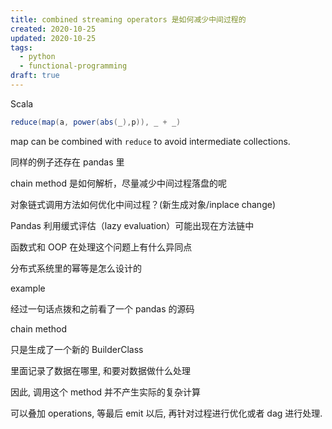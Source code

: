 ```yaml
---
title: combined streaming operators 是如何减少中间过程的
created: 2020-10-25
updated: 2020-10-25
tags:
  - python
  - functional-programming
draft: true
---
```


Scala

```scala
reduce(map(a, power(abs(_),p)), _ + _)
```

map can be combined with `reduce` to avoid intermediate collections.

同样的例子还存在 pandas 里

chain method 是如何解析，尽量减少中间过程落盘的呢

对象链式调用方法如何优化中间过程？(新生成对象/inplace change)

Pandas 利用缓式评估（lazy evaluation）可能出现在方法链中

函数式和 OOP 在处理这个问题上有什么异同点

分布式系统里的幂等是怎么设计的

example

经过一句话点拨和之前看了一个 pandas 的源码

chain method

只是生成了一个新的 BuilderClass

里面记录了数据在哪里, 和要对数据做什么处理

因此, 调用这个 method 并不产生实际的复杂计算

可以叠加 operations, 等最后 emit 以后, 再针对过程进行优化或者 dag 进行处理.
